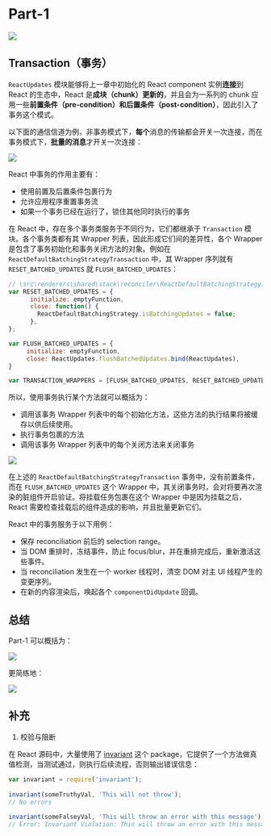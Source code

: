# Part-1
 
![](https://rawgit.com/Bogdan-Lyashenko/Under-the-hood-ReactJS/master/stack/images/1/part-1.svg)

## Transaction（事务）

`ReactUpdates` 模块能够将上一章中初始化的 React component 实例**连接**到 React 的生态中，React 是**成块（chunk）更新的**，并且会为一系列的 chunk 应用一些**前置条件（pre-condition）**和**后置条件（post-condition）**，因此引入了事务这个模式。

以下面的通信信道为例，非事务模式下，**每个**消息的传输都会开关一次连接，而在事务模式下，**批量的消息**才开关一次连接：

![](https://rawgit.com/Bogdan-Lyashenko/Under-the-hood-ReactJS/master/stack/images/1/communication-channel.svg)

React 中事务的作用主要有：

- 使用前置及后置条件包裹行为
- 允许应用程序重置事务流
- 如果一个事务已经在运行了，锁住其他同时执行的事务

在 React 中，存在多个事务类服务于不同行为，它们都继承于 `Transaction` 模块。各个事务类都有其 Wrapper 列表，因此形成它们间的差异性，各个 Wrapper 是包含了事务初始化和事务关闭方法的对象。例如在 `ReactDefaultBatchingStrategyTransaction` 中，其 Wrapper 序列就有 `RESET_BATCHED_UPDATES` 就 `FLUSH_BATCHED_UPDATES`：

```js
// \src\renderers\shared\stack\reconciler\ReactDefaultBatchingStrategy.js#19
var RESET_BATCHED_UPDATES = {
	  initialize: emptyFunction,
	  close: function() {
		ReactDefaultBatchingStrategy.isBatchingUpdates = false;
	  },
};

var FLUSH_BATCHED_UPDATES = {
	 initialize: emptyFunction,
	 close: ReactUpdates.flushBatchedUpdates.bind(ReactUpdates),
}

var TRANSACTION_WRAPPERS = [FLUSH_BATCHED_UPDATES, RESET_BATCHED_UPDATES];
```

所以，使用事务执行某个方法就可以概括为：

- 调用该事务 Wrapper 列表中的每个初始化方法，这些方法的执行结果将被缓存以供后续使用。
- 执行事务包裹的方法
- 调用该事务 Wrapper 列表中的每个关闭方法来关闭事务

![](https://rawgit.com/Bogdan-Lyashenko/Under-the-hood-ReactJS/master/stack/images/1/transaction.svg)

在上述的 `ReactDefaultBatchingStrategyTransaction` 事务中，没有前置条件，而在 `FLUSH_BATCHED_UPDATES` 这个 Wrapper 中，其关闭事务时，会对将要再次渲染的脏组件开启验证。将挂载任务包裹在这个 Wrapper 中是因为挂载之后，React 需要检查挂载后的组件造成的影响，并且批量更新它们。

React 中的事务服务于以下用例：

- 保存 reconciliation 前后的 selection range。
- 当 DOM 重排时，冻结事件，防止 focus/blur，并在重排完成后，重新激活这些事件。
- 当 reconciliation 发生在一个 worker 线程时，清空 DOM 对主 UI 线程产生的变更序列。
- 在新的内容渲染后，唤起各个 `componentDidUpdate` 回调。

## 总结

Part-1 可以概括为：

![](https://rawgit.com/Bogdan-Lyashenko/Under-the-hood-ReactJS/master/stack/images/1/part-1-B.svg)

更简练地：

![](https://rawgit.com/Bogdan-Lyashenko/Under-the-hood-ReactJS/master/stack/images/1/part-1-C.svg)

## 补充

1. 校验与阻断

在 React 源码中，大量使用了 [invariant]() 这个 package，它提供了一个方法做真值检测，当测试通过，则执行后续流程，否则输出错误信息：

```js
var invariant = require('invariant');
 
invariant(someTruthyVal, 'This will not throw');
// No errors 
 
invariant(someFalseyVal, 'This will throw an error with this message');
// Error: Invariant Violation: This will throw an error with this message
```